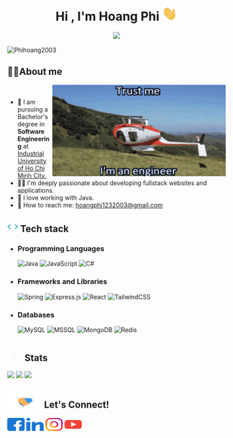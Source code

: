 <h1 align="center"><b>Hi , I'm Hoang Phi </b><img src="gifs/hello.gif" width="35"></h1>
<p align="center">
  <a href="https://github.com/DenverCoder1/readme-typing-svg"><img src="https://readme-typing-svg.herokuapp.com?font=Time+New+Roman&color=cyan&size=25&center=true&vCenter=true&width=600&height=100&lines=My+name+is+Hoang+Phi+and+I+am;a+Java+Developer..&hearts;++;a+Self-taught+Fullstack+Developer,;a+Software+Engineering+Student,;a+Javascript-Fullstack-Developer,;an+Active+Learner/Researcher,;Love+to+learn+new+stuffs..<3"></a>
</p>

<img src="https://komarev.com/ghpvc/?username=Phihoang2003&label=Profile%20views&color=0e75b6&style=flat" alt="Phihoang2003" />

## 🧑‍💻<b>About me</b>

<img align="right" alt="Engineer" width="400" src="gifs/trust me.gif">
<br>

- 🔭 I am pursuing a Bachelor's degree in <b>Software Engineering</b> at <a href="https://iuh.edu.vn">Industrial University of Ho Chi Minh City.</a>
- 👨‍💻 I'm deeply passionate about developing fullstack websites and applications.
- 🍵 I love working with Java.
- 📧 How to reach me: <a href="mailto:hoangphi1232003@gmail.com">hoangphi1232003@gmail.com</a>
  <br>

## <img src="gifs/giphy.gif" width="25"/> <b>Tech stack</b>

- ### Programming Languages

  ![Java](https://img.shields.io/badge/java-%23ED8B00.svg?style=for-the-badge&logo=openjdk&logoColor=white)
  ![JavaScript](https://img.shields.io/badge/javascript-%23323330.svg?style=for-the-badge&logo=javascript&logoColor=%23F7DF1E)
  ![C#](https://img.shields.io/badge/c%23-%23239120.svg?style=for-the-badge&logo=csharp&logoColor=white)

- ### Frameworks and Libraries

  ![Spring](https://img.shields.io/badge/Spring-6DB33F?style=for-the-badge&logo=spring&logoColor=white)
  ![Express.js](https://img.shields.io/badge/express.js-%23404d59.svg?style=for-the-badge&logo=express&logoColor=%2361DAFB)
  ![React](https://img.shields.io/badge/react-%2320232a.svg?style=for-the-badge&logo=react&logoColor=%2361DAFB)
  ![TailwindCSS](https://img.shields.io/badge/Tailwind_CSS-38B2AC?style=for-the-badge&logo=tailwind-css&logoColor=white)

- ### Databases
  ![MySQL](https://img.shields.io/badge/MySQL-00000F?style=for-the-badge&logo=mysql&logoColor=white)
  ![MSSQL](https://img.shields.io/badge/Microsoft_SQL_Server-CC2927?style=for-the-badge&logo=microsoft-sql-server&logoColor=white)
  ![MongoDB](https://img.shields.io/badge/MongoDB-4EA94B?style=for-the-badge&logo=mongodb&logoColor=white)
  ![Redis](https://img.shields.io/badge/redis-%23DD0031.svg?&style=for-the-badge&logo=redis&logoColor=white)

## <img src="gifs/stat.gif" width="35"><b> Stats </b>

![](https://github-readme-stats.vercel.app/api?username=Phihoang2003&theme=tokyonight&hide_border=false&include_all_commits=true&count_private=true)
![](https://github-readme-stats.vercel.app/api/top-langs/?username=Phihoang2003&theme=tokyonight&hide_border=false&include_all_commits=true&count_private=true&layout=compact)
![](https://github-readme-streak-stats.herokuapp.com/?user=Phihoang2003&&theme=tokyonight)

## <img src="gifs/handshake.gif" width ="80"><b> Let's Connect!</b>

<p align="left">
<a href="https://www.facebook.com/Phihoang2003/" target="blank"><img align="center" src="logos/facebook.svg" alt="Phihoang2003" height="30" width="40" /></a>
<a href="https://www.linkedin.com/in/Phihoang2003/" target="blank"><img align="center" src="logos/linked-in.svg" alt="Phihoang2003" height="30" width="40" /></a>
<a href="https://www.instagram.com/Phihoang2003/" target="blank"><img align="center" src="logos/instagram.svg" alt="Phihoang2003" height="30" width="40" /></a>
<a href="https://www.youtube.com/channel/Phihoang2003" target="blank"><img align="center" src="logos/youtube.svg" alt="Hoang Phi" height="30" width="40" /></a>
</p>
